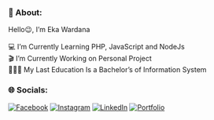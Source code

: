 ### 📂 About:
Hello😉, I’m Eka Wardana<br><br>💻 I’m Currently Learning PHP, JavaScript and NodeJs<br>
🎬 I’m Currently Working on Personal Project<br>👨🏻‍🎓 My Last Education Is a Bachelor’s of Information System

### 🌐 Socials:
[![Facebook](https://img.shields.io/badge/Facebook-3b5998.svg?logo=Facebook&logoColor=white)](https://www.facebook.com/eka.wardana.3551) 
[![Instagram](https://img.shields.io/badge/Instagram-f46f30.svg?logo=Instagram&logoColor=white)](https://www.instagram.com/ekawar_/) 
[![LinkedIn](https://img.shields.io/badge/LinkedIn-%230077B5.svg?logo=linkedin&logoColor=white)](https://www.linkedin.com/in/eka-wardana-100736206/)
[![Portfolio](https://img.shields.io/badge/Portfolio-0AC18E.svg?logo=GitHub&logoColor=#F05032)](https://ekawardana.github.io/miniportfolio/)

<!-- Proudly created with GPRM ( https://gprm.itsvg.in ) -->
